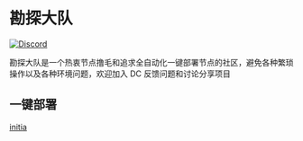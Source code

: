 # 勘探大队

[![Discord](https://img.shields.io/discord/1229140544102338670?color=7289DA&logo=discord)](https://discord.gg/hZXXnnpJv8)

勘探大队是一个热衷节点撸毛和追求全自动化一键部署节点的社区，避免各种繁琐操作以及各种环境问题，欢迎加入 DC 反馈问题和讨论分享项目

## 一键部署

[initia](./initia/README.md)

